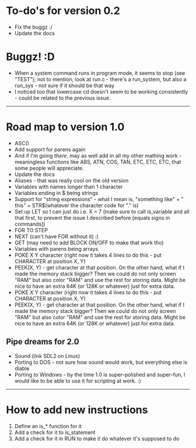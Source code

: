 # To-do's for version 0.2

* Fix the buggz :/
* Update the docs

# Buggz! :D

* When a system command runs in program mode, it seems to stop (see "TEST"); not to mention, look at run.c - there's a run_system, but also a run_sys - not sure if it should be that way
* I noticed too that lowercase cd doesn't seem to be working consistently - could be related to the previous issue.


-----------------------------------------------------------------------------------------------------------------------

# Road map to version 1.0

* ASC(<character>)
* Add support for parens again
* And if I'm going _there_, may as well add in all my other mathing work - meaningless functions like ABS, ATN, COS, TAN, ETC, ETC, ETC, that some people will appreciate.
* Update the docs
* Aliases - that was really cool on the old version
* Variables with names longer than 1 character
* Variables ending in $ being strings
* Support for "string expressions" - what I mean is, "something like" + " this" + STR$(whatever the character code for "." is)
* Set up LET so I can just do i.e. X = 7 (make sure to call is_variable and all that first, to prevent the issue I described before [equals signs in commands])
* FOR <expr> TO <expr> STEP <expression>
* NEXT (can't have FOR without it) :)
* GET (may need to add BLOCK ON/OFF to make that work tho)
* Variables with parens being arrays
* POKE X Y character (right now it takes 4 lines to do this - put CHARACTER at position X, Y)
* PEEK(X, Y) - get character at that position.  On the other hand, what if I made the memory stack bigger?  Then we could do not only screen "RAM" but also color "RAM" and use the rest for storing data.  Might be nice to have an extra 64K (or 128K or whatever) just for extra data.
* POKE X Y character (right now it takes 4 lines to do this - put CHARACTER at position X, Y)
* PEEK(X, Y) - get character at that position.  On the other hand, what if I made the memory stack bigger?  Then we could do not only screen "RAM" but also color "RAM" and use the rest for storing data.  Might be nice to have an extra 64K (or 128K or whatever) just for extra data.

## Pipe dreams for 2.0

* Sound (link SDL2 on Linux)
* Porting to DOS - not sure how sound would work, but everything else is diable
* Porting to Windows - by the time 1.0 is super-polished and super-fun, I would like to be able to use it for scripting at work. :)


------------------------------------------------------------------------------------------------------------

# How to add new instructions

1. Define an is_* function for it
2. Add a check for it to is_statement
3. Add a check for it in RUN to make it do whatever it's supposed to do
